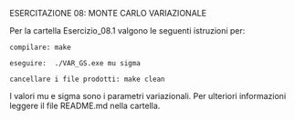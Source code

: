 ESERCITAZIONE 08: MONTE CARLO VARIAZIONALE

Per la cartella Esercizio_08.1 valgono le seguenti istruzioni per:

	compilare: make

	eseguire:  ./VAR_GS.exe mu sigma
	
	cancellare i file prodotti: make clean
	
I valori mu e sigma sono i parametri variazionali.
Per ulteriori informazioni leggere il file README.md nella cartella. 
